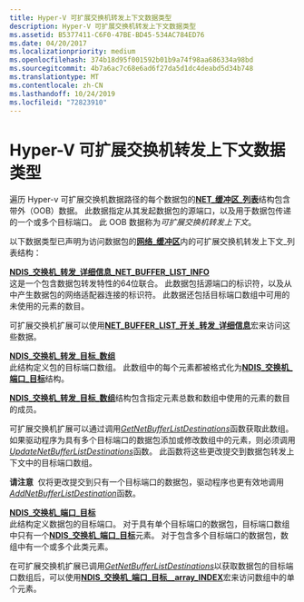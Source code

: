 ```yaml
---
title: Hyper-V 可扩展交换机转发上下文数据类型
description: Hyper-V 可扩展交换机转发上下文数据类型
ms.assetid: B5377411-C6F0-47BE-BD45-534AC784ED76
ms.date: 04/20/2017
ms.localizationpriority: medium
ms.openlocfilehash: 374b18d95f001592b01b9a74f98aa686334a98bd
ms.sourcegitcommit: 4b7a6ac7c68e6ad6f27da5d1dc4deabd5d34b748
ms.translationtype: MT
ms.contentlocale: zh-CN
ms.lasthandoff: 10/24/2019
ms.locfileid: "72823910"
---
```

# <a name="hyper-v-extensible-switch-forwarding-context-data-types"></a>Hyper-V 可扩展交换机转发上下文数据类型


遍历 Hyper-v 可扩展交换机数据路径的每个数据包的[**NET\_缓冲区\_列表**](https://docs.microsoft.com/windows-hardware/drivers/ddi/ndis/ns-ndis-_net_buffer_list)结构包含带外（OOB）数据。 此数据指定从其发起数据包的源端口，以及用于数据包传递的一个或多个目标端口。 此 OOB 数据称为*可扩展交换机转发上下文*。

以下数据类型已声明为访问数据包的[**网络\_缓冲区**](https://docs.microsoft.com/windows-hardware/drivers/ddi/ndis/ns-ndis-_net_buffer_list)内的可扩展交换机转发上下文\_列表结构：

<a href="" id="ndis-switch-forwarding-detail-net-buffer-list-info"></a>[**NDIS\_交换机\_转发\_详细信息\_NET\_BUFFER\_LIST\_INFO**](https://docs.microsoft.com/windows-hardware/drivers/ddi/ndis/ns-ndis-_ndis_switch_forwarding_detail_net_buffer_list_info)  
这是一个包含数据包转发特性的64位联合。 此数据包括源端口的标识符，以及从中产生数据包的网络适配器连接的标识符。 此数据还包括目标端口数组中可用的未使用的元素的数目。

可扩展交换机扩展可以使用[**NET\_BUFFER\_LIST\_开关\_转发\_详细信息**](https://docs.microsoft.com/windows-hardware/drivers/network/net-buffer-list-switch-forwarding-detail)宏来访问这些数据。

<a href="" id="ndis-switch-forwarding-destination-array"></a>[**NDIS\_交换机\_转发\_目标\_数组**](https://docs.microsoft.com/windows-hardware/drivers/ddi/ndis/ns-ndis-_ndis_switch_forwarding_detail_net_buffer_list_info)  
此结构定义包的目标端口数组。 此数组中的每个元素都被格式化为[**NDIS\_交换机\_端口\_目标**](https://docs.microsoft.com/windows-hardware/drivers/ddi/ndis/ns-ndis-_ndis_switch_port_destination)结构。

[**NDIS\_交换机\_转发\_目标\_数组**](https://docs.microsoft.com/windows-hardware/drivers/ddi/ndis/ns-ndis-_ndis_switch_forwarding_detail_net_buffer_list_info)结构包含指定元素总数和数组中使用的元素的数目的成员。

可扩展交换机扩展可以通过调用[*GetNetBufferListDestinations*](https://docs.microsoft.com/windows-hardware/drivers/ddi/ndis/nc-ndis-ndis_switch_get_net_buffer_list_destinations)函数获取此数组。 如果驱动程序为具有多个目标端口的数据包添加或修改数组中的元素，则必须调用[*UpdateNetBufferListDestinations*](https://docs.microsoft.com/windows-hardware/drivers/ddi/ndis/nc-ndis-ndis_switch_update_net_buffer_list_destinations)函数。 此函数将这些更改提交到数据包转发上下文中的目标端口数组。

**请注意**  仅将更改提交到只有一个目标端口的数据包，驱动程序也更有效地调用[*AddNetBufferListDestination*](https://docs.microsoft.com/windows-hardware/drivers/ddi/ndis/nc-ndis-ndis_switch_add_net_buffer_list_destination)函数。

 

<a href="" id="ndis-switch-port-destination"></a>[**NDIS\_交换机\_端口\_目标**](https://docs.microsoft.com/windows-hardware/drivers/ddi/ndis/ns-ndis-_ndis_switch_port_destination)  
此结构定义数据包的目标端口。 对于具有单个目标端口的数据包，目标端口数组中只有一个[**NDIS\_交换机\_端口\_目标**](https://docs.microsoft.com/windows-hardware/drivers/ddi/ndis/ns-ndis-_ndis_switch_port_destination)元素。 对于包含多个目标端口的数据包，数组中有一个或多个此类元素。

在可扩展交换机扩展已调用[*GetNetBufferListDestinations*](https://docs.microsoft.com/windows-hardware/drivers/ddi/ndis/nc-ndis-ndis_switch_get_net_buffer_list_destinations)以获取数据包的目标端口数组后，可以使用[**NDIS\_交换机\_端口\_目标\_\_array\_INDEX**](https://docs.microsoft.com/windows-hardware/drivers/network/ndis-switch-port-destination-at-array-index)宏来访问数组中的单个元素。

 

 






